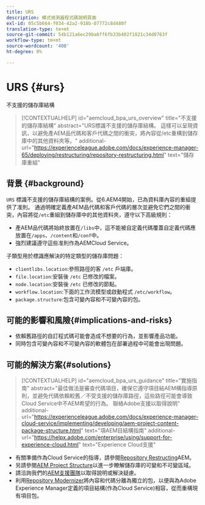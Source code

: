 ```yaml
---
title: URS
description: 模式偵測器程式碼說明頁面
exl-id: 05c5b664-f034-42a2-918b-07772c8d480f
translation-type: tm+mt
source-git-commit: 54b121a6ec29ba6ff6fb33b402f1821c34d0763f
workflow-type: tm+mt
source-wordcount: '408'
ht-degree: 0%

---
```


# URS {#urs}

不支援的儲存庫結構

>[!CONTEXTUALHELP]
>id="aemcloud_bpa_urs_overview"
>title="不支援的儲存庫結構"
>abstract="URS標識不支援的儲存庫結構。 這樣可以呈現資訊，以避免產AEM品代碼和客戶代碼之間的衝突，將內容從/etc重構到儲存庫中的其他資料夾等。"
>additional-url="https://experienceleague.adobe.com/docs/experience-manager-65/deploying/restructuring/repository-restructuring.html" text="儲存庫重組"

## 背景 {#background}

`URS` 標識不支援的儲存庫結構的案例。從6.AEM4開始，已為資料庫內容的重組提供了准則。 通過明確定義產AEM品代碼和客戶代碼的層次並避免它們之間的衝突，內容將從`/etc`重組到儲存庫中的其他資料夾，遵守以下高級規則：

* 產AEM品代碼將始終放置在`/libs`中，這不能被自定義代碼覆蓋自定義代碼應放置在`/apps`、`/content`和`/conf`中。
* 強烈建議遵守這些准則作為AEMCloud Service。

子類型用於標識應解決的特定類型的儲存庫問題：
* `clientlibs.location`:參照路徑的客 `/etc` 戶端庫。
* `file.location`:安裝後 `/etc` 已修改的檔案。
* `node.location`:安裝後 `/etc` 已修改的節點。
* `workflow.location`:下面的工作流模型或啟動程式 `/etc/workflow`。
* `package.structure`:包含可變內容和不可變內容的包。

## 可能的影響和風險{#implications-and-risks}

* 依賴舊路徑的自訂程式碼可能會造成不想要的行為，並影響產品功能。
* 同時包含可變內容和不可變內容的軟體包在部署過程中可能會出現問題。

## 可能的解決方案{#solutions}

>[!CONTEXTUALHELP]
>id="aemcloud_bpa_urs_guidance"
>title="實施指南"
>abstract="最佳做法是審查代碼項目，確保它遵守項目結AEM構指導原則，並避免代碼依賴較舊／不受支援的儲存庫路徑，這些路徑可能會導致Cloud Service中不AEM希望的行為。 聯絡Adobe支援以取得說明"
>additional-url="https://experienceleague.adobe.com/docs/experience-manager-cloud-service/implementing/developing/aem-project-content-package-structure.html" text="項AEM目結構指南"
>additional-url="https://helpx.adobe.com/enterprise/using/support-for-experience-cloud.html" text="Experience Cloud支援"

* 有關準備作為Cloud Service的指導，請參閱[Repository Restructing](https://experienceleague.adobe.com/docs/experience-manager-65/deploying/restructuring/repository-restructuring.html)AEM。
* 另請參閱[AEM Project Structure](https://experienceleague.adobe.com/docs/experience-manager-cloud-service/implementing/developing/aem-project-content-package-structure.html)以進一步瞭解儲存庫的可變和不可變區域。
* 請洽詢我們的[AEM支援團隊](https://helpx.adobe.com/enterprise/using/support-for-experience-cloud.html)以取得說明或解決疑慮。
* 利用[Repository Modernizer](https://experienceleague.adobe.com/docs/experience-manager-cloud-service/moving/refactoring-tools/repo-modernizer.html#refactoring-tools)將內容和代碼分離為獨立的包，以便與為Adobe Experience Manager定義的項目結構(作為Cloud Service)相容，從而重構現有項目包。
